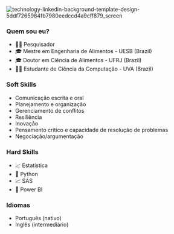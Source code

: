 ![technology-linkedin-background-template-design-5ddf7265984fb7980eedccd4a9cff879_screen](https://user-images.githubusercontent.com/86665339/127336807-cc1a0730-18c1-47b3-8724-d5a121e49dca.jpg)

### Quem sou eu?

- 👨‍🔬 Pesquisador
- 🎓 Mestre em Engenharia de Alimentos - UESB (Brazil)
- 🎓 Doutor em Ciência de Alimentos - UFRJ (Brazil)
- 👨‍💻 Estudante de Ciência da Computação - UVA (Brazil)

### Soft Skills

- Comunicação escrita e oral
- Planejamento e organização
- Gerenciamento de conflitos 
- Resiliência 
- Inovação
- Pensamento crítico e capacidade de resolução de problemas 
- Negociação/argumentação

### Hard Skills

- 📈 Estatística 
- 🐍 Python
- 📈 SAS
- 🧮 Power BI

### Idiomas 

- Português (nativo)
- Inglês (intermediário)





